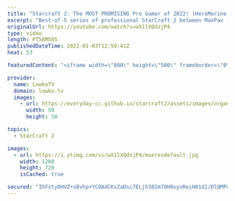 ```yaml
---
title: "Starcraft 2: The MOST PROMISING Pro Gamer of 2022! (HeroMarine vs MaxPax)"
excerpt: "Best-of-5 series of professional StarCraft 2 between MaxPax (Protoss) and HeroMarine (Terran). My first pro level cast of 2022!  Support my work on Patreon: https://www.patreon.com/lowkotv Become a YouTube member: https://lowko.tv/join  My second channel: https://youtube.com/morelowko Lowko Merch: http://lowko.tv/merch"
originalUrl: https://youtube.com/watch?v=wX1lXQdzjP4
type: video
length: PT56M58S
publishedDateTime: 2022-01-03T12:59:41Z
heat: 53

featuredContent: "<iframe width=\"800\" height=\"500\" frameborder=\"0\" src=\"https://www.youtube.com/embed/wX1lXQdzjP4\" allow=\"accelerometer; autoplay; encrypted-media; gyroscope; picture-in-picture\" allowfullscreen></iframe>"

provider:
  name: LowkoTV
  domain: lowko.tv
  images:
    - url: https://everyday-cc.github.io/starcraft2/assets/images/organizations/lowko.tv-50x50.jpg
      width: 50
      height: 50

topics:
  - StarCraft 2

images:
  - url: https://i.ytimg.com/vi/wX1lXQdzjP4/maxresdefault.jpg
    width: 1280
    height: 720
    isCached: true

secured: "IhFxtyOHVZ+sBvhp+YCOA4CKsZaDsc7ELjh302m7QH8vyoReiH01d1/DlQMPdlBTSOXtTLlZ2X9/fBewS2zitdQAScgJoNCZJqzefBaOknomBL5SFtb1eoy4SVSGvtsOvc9w1G9rZ+LkoO8MX08pa4S4v0+mwxWpn2DwrxRU/T/v7imJKNgZ41VwjrpjKr33YrlbB1Ft0kVtsQnlSLh4uWMn0+vNtJEisF5pAnil9L42dCtTXpzPzyIqrFqSyrITDLnioQ8DHFhJSKD34mjYErOBwt3917irHq5e112pSIQgZiTIIin8AGgp3Vfa9oTYcmfv+VAFB3MrdItfKjSjZixlo8kNvBoajMYdKhilCC+oVLU2agpTMub14JZb5AkjeTKRqVKfG3nfTrOFt6iHbdul34l94CulD0VbjmGo8lwJ5f1IUygI8+nA1priykdv;AKvIce/RjdwQx/vTJ2UUGw=="
---
```


